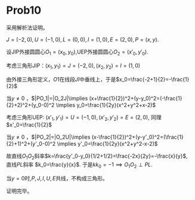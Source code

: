 # Prob10

采用解析法证明。

$J=(-2,0),U=(-1,0),L=(0,0),I=(1,0),E=(2,0),P=(x,y)$.

设JIP外接圆圆心$O_1=(x_0,y_0)$,UEP外接圆圆心$O_2=(x'_0,y'_0)$.

考虑三角形JIP：$(x_1,y_1)=J=(-2,0),(x_2,y_2)=I=(1,0)$

由外接三角形定义，$O1$在线段$JI$中垂线上，于是$x_0=\frac{-2+1}{2}=-\frac{1}{2}$

当$y\neq0$ ，$|PO_1|=|O_2J|\implies (x+\frac{1}{2})^2+(y-y_0)^2=(-\frac{1}{2}+2)^2+(y_0-0)^2 \implies y_0=\frac{1}{2y}(x^2+y^2+x-2)$

考虑三角形UEP: $(x'_1,y'_1)=U=(-1,0),(x'_2,y'_2)=E=(2,0)$, 同理$x'_0=\frac{1}{2}$

当$y\neq0$ ，$|PO_2|=|O_2U|\implies (x-\frac{1}{2})^2+(y-y'_0)^2=(\frac{1}{2}+1)^2+(y'_0-0)^2 \implies y'_0=\frac{1}{2y}(x^2+y^2-x-2)$

故直线$O_1O_2$斜率$k=\frac{y'_0-y_0}{1/2+1/2}=\frac{-2x}{2y}=-\frac{x}{y}$, 直线$PL$斜率 $k_0=\frac{y}{x}$. 于是$kk_0=-1 \implies O_1O_2 \perp PL$.

当$y=0$时,$P,J,I,U,E$共线，不构成三角形。

证明完毕。



